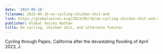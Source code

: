 ```yaml
---
date: '2023-05-16'
filename: 2023-05-16-on-cycling-chicken-shit-and
link: https://globalvoices.org/2023/05/16/on-cycling-chicken-shit-and-alternate-futures/
publisher: Global Voices Nathan
title: On cycling, chicken shit, and alternate futures
---
```


Cycling through Pajaro, California after the devastating flooding of April 2023, J.